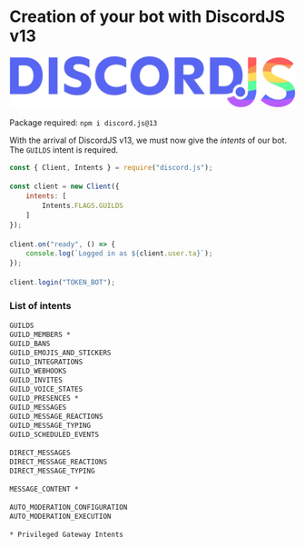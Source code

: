 # Creation of your bot with DiscordJS v13

<img src="./assets/discordjs.svg">

Package required: `npm i discord.js@13`

With the arrival of DiscordJS v13, we must now give the *intents* of our bot. The `GUILDS` intent is required.

```js
const { Client, Intents } = require("discord.js");

const client = new Client({
    intents: [
        Intents.FLAGS.GUILDS
    ]
});

client.on("ready", () => {
    console.log(`Logged in as ${client.user.ta}`);
});

client.login("TOKEN_BOT");
```

### List of intents
```
GUILDS
GUILD_MEMBERS *
GUILD_BANS
GUILD_EMOJIS_AND_STICKERS
GUILD_INTEGRATIONS
GUILD_WEBHOOKS
GUILD_INVITES
GUILD_VOICE_STATES
GUILD_PRESENCES *
GUILD_MESSAGES
GUILD_MESSAGE_REACTIONS
GUILD_MESSAGE_TYPING
GUILD_SCHEDULED_EVENTS

DIRECT_MESSAGES
DIRECT_MESSAGE_REACTIONS
DIRECT_MESSAGE_TYPING

MESSAGE_CONTENT *

AUTO_MODERATION_CONFIGURATION
AUTO_MODERATION_EXECUTION

* Privileged Gateway Intents
```
